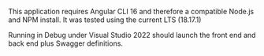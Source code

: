 This application requires Angular CLI 16 and therefore a compatible Node.js and NPM install.  It was tested using the current LTS (18.17.1)

Running in Debug under Visual Studio 2022 should launch the front end and back end plus Swagger definitions.